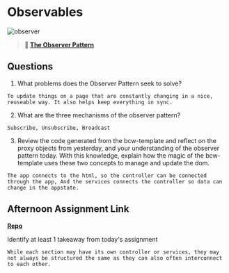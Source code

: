 # Observables

![observer](https://bcw.blob.core.windows.net/public/img/journals/8014045611652045)

> **📖 [The Observer Pattern](https://codeworksacademy.com/fs-student-guide/resources/wk3/04-Observer-Pattern)**

## Questions

1. What problems does the Observer Pattern seek to solve?
```
To update things on a page that are constantly changing in a nice, reuseable way. It also helps keep everything in sync.
```
2. What are the three mechanisms of the observer pattern?
```
Subscribe, Unsubscribe, Broadcast
```
3. Review the code generated from the bcw-template and reflect on the proxy objects from yesterday, and your understanding of the observer pattern today. With this knowledge, explain how the magic of the bcw-template uses these two concepts to manage and update the dom.
```
The app connects to the html, so the controller can be connected through the app, And the services connects the controller so data can change in the appstate.
```
## Afternoon Assignment Link

**[Repo](https://github.com/ksquaredcoding/rain-money-mvc)**

Identify at least 1 takeaway from today's assignment
```
While each section may have its own controller or services, they may not always be structured the same as they can also often interconnect to each other.
```